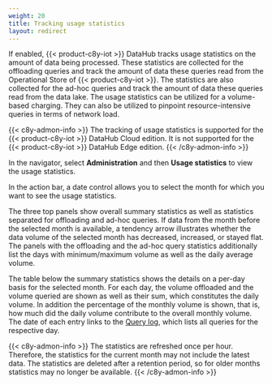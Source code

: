```yaml
---
weight: 20
title: Tracking usage statistics
layout: redirect
---
```


If enabled, {{< product-c8y-iot >}} DataHub tracks usage statistics on the amount of data being processed. These statistics are collected for the offloading queries and track the amount of data these queries read from the Operational Store of {{< product-c8y-iot >}}. The statistics are also collected for the ad-hoc queries and track the amount of data these queries read from the data lake. The usage statistics can be utilized for a volume-based charging. They can also be utilized to pinpoint resource-intensive queries in terms of network load.

{{< c8y-admon-info >}}
The tracking of usage statistics is supported for the {{< product-c8y-iot >}} DataHub Cloud edition. It is not supported for the {{< product-c8y-iot >}} DataHub Edge edition.
{{< /c8y-admon-info >}}

In the navigator, select **Administration** and then **Usage statistics** to view the usage statistics.

In the action bar, a date control allows you to select the month for which you want to see the usage statistics.

The three top panels show overall summary statistics as well as statistics separated for offloading and ad-hoc queries. If data from the month before the selected month is available, a tendency arrow illustrates whether the data volume of the selected month has decreased, increased, or stayed flat. The panels with the offloading and the ad-hoc query statistics additionally list the days with minimum/maximum volume as well as the daily average volume.

The table below the summary statistics shows the details on a per-day basis for the selected month. For each day, the volume offloaded and the volume queried are shown as well as their sum, which constitutes the daily volume. In addition the percentage of the monthly volume is shown, that is, how much did the daily volume contribute to the overall monthly volume. The date of each entry links to the [Query log](/datahub/operating-datahub/#viewing-audit-logs), which lists all queries for the respective day.

{{< c8y-admon-info >}}
The statistics are refreshed once per hour. Therefore, the statistics for the current month may not include the latest data. The statistics are deleted after a retention period, so for older months statistics may no longer be available.
{{< /c8y-admon-info >}}

